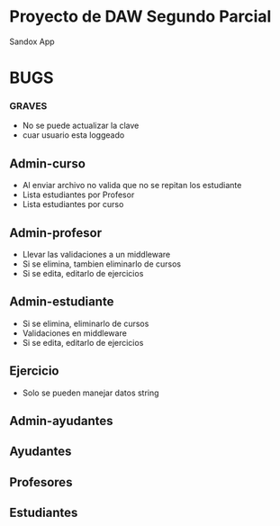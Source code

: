 # Proyecto de DAW Segundo Parcial
Sandox App

# BUGS
### GRAVES
- No se puede actualizar la clave
- cuar usuario esta loggeado

## Admin-curso
- Al enviar archivo no valida que no se repitan los estudiante
- Lista estudiantes por Profesor
- Lista estudiantes por curso

## Admin-profesor
- Llevar las validaciones a un middleware
- Si se elimina, tambien eliminarlo de cursos
- Si se edita, editarlo de ejercicios

## Admin-estudiante
- Si se elimina, eliminarlo de cursos
- Validaciones en middleware
- Si se edita, editarlo de ejercicios

## Ejercicio
- Solo se pueden manejar datos string

## Admin-ayudantes

## Ayudantes

## Profesores

## Estudiantes
